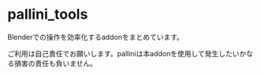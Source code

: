 # pallini_tools

Blenderでの操作を効率化するaddonをまとめています。

ご利用は自己責任でお願いします。palliniは本addonを使用して発生したいかなる損害の責任も負いません。
